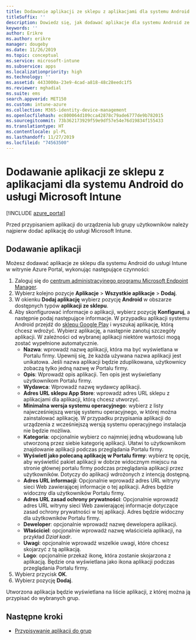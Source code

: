 ```yaml
---
title: Dodawanie aplikacji ze sklepu z aplikacjami dla systemu Android do usługi Microsoft Intune
titleSuffix: ''
description: Dowiedz się, jak dodawać aplikacje dla systemu Android ze sklepu Google Play do usługi Microsoft Intune.
keywords: ''
author: Erikre
ms.author: erikre
manager: dougeby
ms.date: 11/26/2019
ms.topic: conceptual
ms.service: microsoft-intune
ms.subservice: apps
ms.localizationpriority: high
ms.technology: ''
ms.assetid: 4433000a-23e9-4cad-a818-48c28eedc1f5
ms.reviewer: mghadial
ms.suite: ems
search.appverid: MET150
ms.custom: intune-azure
ms.collection: M365-identity-device-management
ms.openlocfilehash: ec800064d109cca42878c79ade6777de9b782015
ms.sourcegitcommit: 73b362173929f59e9df57e54e76d19834f155433
ms.translationtype: HT
ms.contentlocale: pl-PL
ms.lasthandoff: 11/27/2019
ms.locfileid: "74563500"
---
```

# <a name="add-android-store-apps-to-microsoft-intune"></a>Dodawanie aplikacji ze sklepu z aplikacjami dla systemu Android do usługi Microsoft Intune

[!INCLUDE [azure_portal](../includes/azure_portal.md)]

Przed przypisaniem aplikacji do urządzenia lub grupy użytkowników należy najpierw dodać aplikację do usługi Microsoft Intune. 

## <a name="add-an-app"></a>Dodawanie aplikacji

Możesz dodawać aplikacje ze sklepu dla systemu Android do usługi Intune w witrynie Azure Portal, wykonując następujące czynności:

1. Zaloguj się do [centrum administracyjnego programu Microsoft Endpoint Manager](https://go.microsoft.com/fwlink/?linkid=2109431).
2. Wybierz kolejno pozycje **Aplikacje** > **Wszystkie aplikacje** > **Dodaj**.
3. W okienku **Dodaj aplikację** wybierz pozycję **Android** w obszarze dostępnych typów **aplikacji ze sklepu**.
4. Aby skonfigurować informacje o aplikacji, wybierz pozycję **Konfiguruj**, a następnie podaj następujące informacje. W przypadku aplikacji systemu Android przejdź do [sklepu Google Play](https://play.google.com/store) i wyszukaj aplikację, którą chcesz wdrożyć. Wybierz aplikację, a następnie zanotuj szczegóły aplikacji. W zależności od wybranej aplikacji niektóre wartości mogą zostać wypełnione automatycznie.
    - **Nazwa**: wprowadź nazwę aplikacji, która ma być wyświetlana w Portalu firmy. Upewnij się, że każda używana nazwa aplikacji jest unikatowa. Jeśli nazwa aplikacji będzie zduplikowana, użytkownicy zobaczą tylko jedną nazwę w Portalu firmy.
    - **Opis**: Wprowadź opis aplikacji. Ten opis jest wyświetlany użytkownikom Portalu firmy.
    - **Wydawca**: Wprowadź nazwę wydawcy aplikacji.
    - **Adres URL sklepu App Store**: wprowadź adres URL sklepu z aplikacjami dla aplikacji, którą chcesz utworzyć.
    - **Minimalna wersja systemu operacyjnego**: wybierz z listy najwcześniejszą wersję systemu operacyjnego, w której można zainstalować aplikację. W przypadku przypisania aplikacji do urządzenia z wcześniejszą wersją systemu operacyjnego instalacja nie będzie możliwa.
    - **Kategoria**: opcjonalnie wybierz co najmniej jedną wbudowaną lub utworzoną przez siebie kategorię aplikacji. Ułatwi to użytkownikom znajdowanie aplikacji podczas przeglądania Portalu firmy.
    - **Wyświetl jako polecaną aplikację w Portalu firmy**: wybierz tę opcję, aby wyświetlić pakiet aplikacji w dobrze widocznym miejscu na stronie głównej portalu firmy podczas przeglądania aplikacji przez użytkowników. Dotyczy do aplikacji wdrożonych z intencją dostępną.
    - **Adres URL informacji**: Opcjonalnie wprowadź adres URL witryny sieci Web zawierającej informacje o tej aplikacji. Adres będzie widoczny dla użytkowników Portalu firmy.
    - **Adres URL zasad ochrony prywatności**: Opcjonalnie wprowadź adres URL witryny sieci Web zawierającej informacje dotyczące zasad ochrony prywatności w tej aplikacji. Adres będzie widoczny dla użytkowników Portalu firmy.
    - **Deweloper**: opcjonalnie wprowadź nazwę dewelopera aplikacji.
    - **Właściciel**: opcjonalnie wprowadź nazwę właściciela aplikacji, na przykład *Dział kadr*.
    - **Uwagi**: opcjonalnie wprowadź wszelkie uwagi, które chcesz skojarzyć z tą aplikacją.
    - **Logo**: opcjonalnie przekaż ikonę, która zostanie skojarzona z aplikacją. Będzie ona wyświetlana jako ikona aplikacji podczas przeglądania Portalu firmy.
5. Wybierz przycisk **OK**.
6. Wybierz pozycję **Dodaj**.

Utworzona aplikacja będzie wyświetlana na liście aplikacji, z której można ją przypisać do wybranych grup. 

## <a name="next-steps"></a>Następne kroki

- [Przypisywanie aplikacji do grup](apps-deploy.md)
